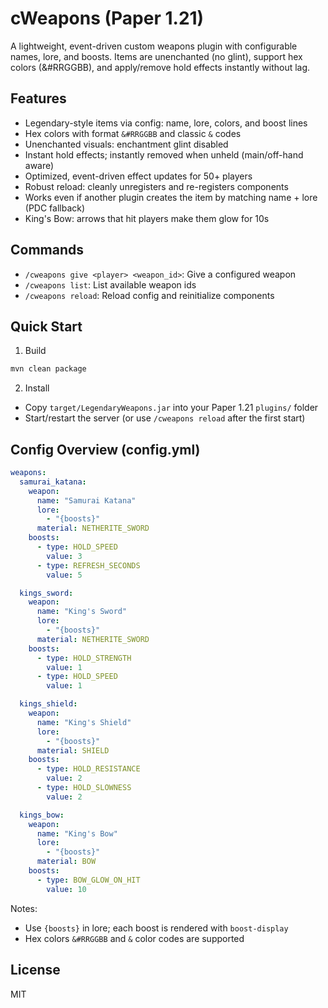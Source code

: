 ﻿# cWeapons (Paper 1.21)

A lightweight, event-driven custom weapons plugin with configurable names, lore, and boosts. Items are unenchanted (no glint), support hex colors (&#RRGGBB), and apply/remove hold effects instantly without lag.

## Features
- Legendary-style items via config: name, lore, colors, and boost lines
- Hex colors with format `&#RRGGBB` and classic `&` codes
- Unenchanted visuals: enchantment glint disabled
- Instant hold effects; instantly removed when unheld (main/off-hand aware)
- Optimized, event-driven effect updates for 50+ players
- Robust reload: cleanly unregisters and re-registers components
- Works even if another plugin creates the item by matching name + lore (PDC fallback)
- King's Bow: arrows that hit players make them glow for 10s

## Commands
- `/cweapons give <player> <weapon_id>`: Give a configured weapon
- `/cweapons list`: List available weapon ids
- `/cweapons reload`: Reload config and reinitialize components

## Quick Start
1) Build
```bash
mvn clean package
```
2) Install
- Copy `target/LegendaryWeapons.jar` into your Paper 1.21 `plugins/` folder
- Start/restart the server (or use `/cweapons reload` after the first start)

## Config Overview (config.yml)
```yaml
weapons:
  samurai_katana:
    weapon:
      name: "Samurai Katana"
      lore:
        - "{boosts}"
      material: NETHERITE_SWORD
    boosts:
      - type: HOLD_SPEED
        value: 3
      - type: REFRESH_SECONDS
        value: 5

  kings_sword:
    weapon:
      name: "King's Sword"
      lore:
        - "{boosts}"
      material: NETHERITE_SWORD
    boosts:
      - type: HOLD_STRENGTH
        value: 1
      - type: HOLD_SPEED
        value: 1

  kings_shield:
    weapon:
      name: "King's Shield"
      lore:
        - "{boosts}"
      material: SHIELD
    boosts:
      - type: HOLD_RESISTANCE
        value: 2
      - type: HOLD_SLOWNESS
        value: 2

  kings_bow:
    weapon:
      name: "King's Bow"
      lore:
        - "{boosts}"
      material: BOW
    boosts:
      - type: BOW_GLOW_ON_HIT
        value: 10
```

Notes:
- Use `{boosts}` in lore; each boost is rendered with `boost-display`
- Hex colors `&#RRGGBB` and `&` color codes are supported

## License
MIT
